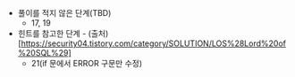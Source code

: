 * 풀이를 적지 않은 단계(TBD)
    * 17, 19
* 힌트를 참고한 단계 - (출처)[https://security04.tistory.com/category/SOLUTION/LOS%28Lord%20of%20SQL%29]
    * 21(if 문에서 ERROR 구문만 수정)
